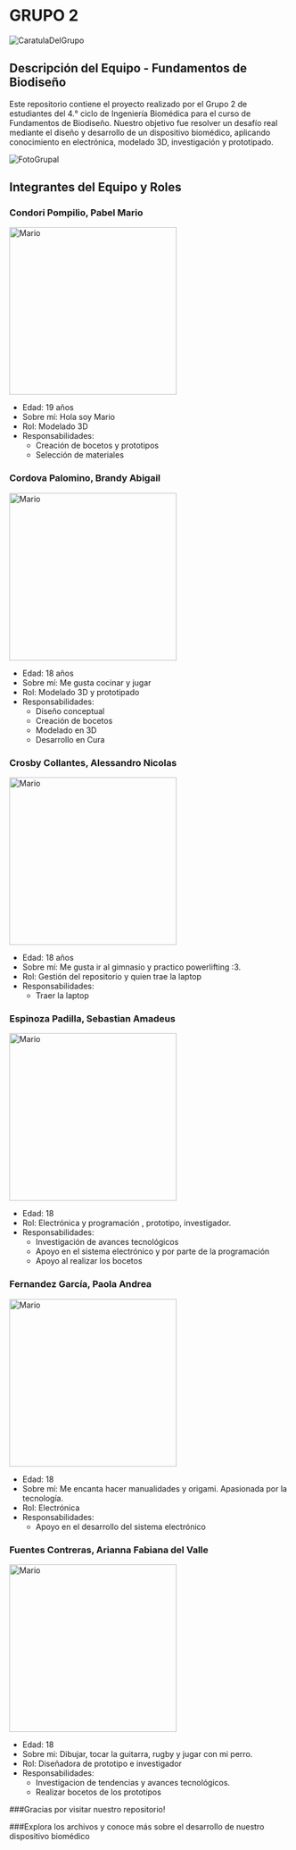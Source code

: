 # GRUPO 2
![CaratulaDelGrupo](https://github.com/AlessandroCrosby/Miau/blob/f1e1f5e313b3f974a509725df849b46c5406ca1c/FotosGrupales/CaratulaDelGrupo.jpg)

## Descripción del Equipo - Fundamentos de Biodiseño
Este repositorio contiene el proyecto realizado por el Grupo 2 de estudiantes del 4.° ciclo de Ingeniería Biomédica para el curso de Fundamentos de Biodiseño. Nuestro objetivo fue resolver un desafío real mediante el diseño y desarrollo de un dispositivo biomédico, aplicando conocimiento en electrónica, modelado 3D, investigación y prototipado.

![FotoGrupal](https://github.com/AlessandroCrosby/Miau/blob/f1dd4050d0f23f596267f2ae7e80ad22ca51997b/FotosGrupales/FotoGrupal.jpg)

## Integrantes del Equipo y Roles

### Condori Pompilio, Pabel Mario
<img src="https://github.com/AlessandroCrosby/Miau/blob/240f204efc44a4a1535c6aee6adb4f57ec2b5c4b/FotosDeCaras/FotoDeMario.jpg" alt="Mario" width="300" height="300">

- Edad: 19 años
- Sobre mí: Hola soy Mario
- Rol: Modelado 3D
- Responsabilidades:
  - Creación de bocetos y prototipos
  - Selección de materiales

### Cordova Palomino, Brandy Abigail
<img src="https://github.com/AlessandroCrosby/Miau/blob/fef3437c8e6edf6fd0e9829bace2bccf56409807/FotosDeCaras/FotoDeBrandy.jpg" alt="Mario" width="300" height="300">

- Edad: 18 años
- Sobre mí: Me gusta cocinar y jugar
- Rol: Modelado 3D y prototipado
- Responsabilidades:
  - Diseño conceptual
  - Creación de bocetos
  - Modelado en 3D
  - Desarrollo en Cura

### Crosby Collantes, Alessandro Nicolas
<img src="https://github.com/AlessandroCrosby/Miau/blob/d0a7a260c52d5dcbeff25a20ce6e7a14665bb0ed/FotosDeCaras/FotoDeNico.jpg" alt="Mario" width="300" height="300">

- Edad: 18 años
- Sobre mí: Me gusta ir al gimnasio y practico powerlifting :3.
- Rol: Gestión del repositorio y quien trae la laptop
- Responsabilidades:
  - Traer la laptop
    
### Espinoza Padilla, Sebastian Amadeus
<img src="https://github.com/AlessandroCrosby/Miau/blob/4b704fb21fa11698670febe02ab19d428c6bc409/FotosDeCaras/FotoDeSebastian.jpg" alt="Mario" width="300" height="300">

- Edad: 18
- Rol: Electrónica y programación , prototipo, investigador.
- Responsabilidades:
  - Investigación de avances tecnológicos
  - Apoyo en el sistema electrónico y por parte de la programación
  - Apoyo al realizar los bocetos
    
### Fernandez García, Paola Andrea
<img src="https://github.com/AlessandroCrosby/Miau/blob/b08f5303cf43a1c95622065ab225866fe5a10f98/FotosDeCaras/FotoDePaola.jpg" alt="Mario" width="300" height="300">

- Edad: 18
- Sobre mí: Me encanta hacer manualidades y origami. Apasionada por la tecnología.
- Rol: Electrónica
- Responsabilidades:
  - Apoyo en el desarrollo del sistema electrónico
    
### Fuentes Contreras, Arianna Fabiana del Valle
<img src="https://github.com/AlessandroCrosby/Miau/blob/5038ade1e0c8e9c9a4aab2c47fdb787b06c4a7c2/FotosDeCaras/FotoDeArianna.jpg" alt="Mario" width="300" height="300">

- Edad: 18
- Sobre mi: Dibujar, tocar la guitarra, rugby y jugar con mi perro.
- Rol: Diseñadora de prototipo e investigador
- Responsabilidades:
  - Investigacion de tendencias y avances tecnológicos.
  - Realizar bocetos de los prototipos
 
  
###Gracias por visitar nuestro repositorio!

###Explora los archivos y conoce más sobre el desarrollo de nuestro dispositivo biomédico
